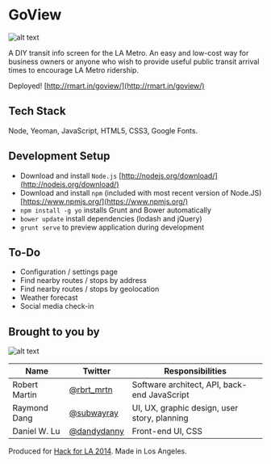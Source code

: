 # GoView
![alt text](http://i29.photobucket.com/albums/c259/dandydanny/DEV/goview_screenshot_zps8a90d3a6.png "GoView Screenshot")

A DIY transit info screen for the LA Metro. An easy and low-cost way for business owners or anyone who wish to provide useful public transit arrival times to encourage LA Metro ridership.

Deployed! [http://rmart.in/goview/](http://rmart.in/goview/)

## Tech Stack
Node, Yeoman, JavaScript, HTML5, CSS3, Google Fonts.

## Development Setup
* Download and install `Node.js` [http://nodejs.org/download/](http://nodejs.org/download/)
* Download and install `npm` (included with most recent version of Node.JS) [https://www.npmjs.org/](https://www.npmjs.org/)
* `npm install -g yo` installs Grunt and Bower automatically
* `bower update` install dependencies (lodash and jQuery)
* `grunt serve` to preview application during development

## To-Do
* Configuration / settings page
* Find nearby routes / stops by address
* Find nearby routes / stops by geolocation
* Weather forecast
* Social media check-in

## Brought to you by
![alt text](http://i29.photobucket.com/albums/c259/dandydanny/DEV/team_goview_hackforla_zps6515a670.jpg "Robert, Daniel, and Ray. Photo courtesy of @HackForLA")

| Name          | Twitter                                           | Responsibilities                             |
| ------------- | ------------------------------------------------- | ---------------------------------------------|
| Robert Martin | [@rbrt_mrtn](https://twitter.com/rbrt_mrtn)       | Software architect, API, back-end JavaScript |
| Raymond Dang  | [@subwayray](https://twitter.com/subwayray)       | UI, UX, graphic design, user story, planning |
| Daniel W. Lu  | [@dandydanny](https://twitter.com/dandydanny)     | Front-end UI, CSS                            |

Produced for [Hack for LA 2014](http://www.hackforla.org). Made in Los Angeles.
